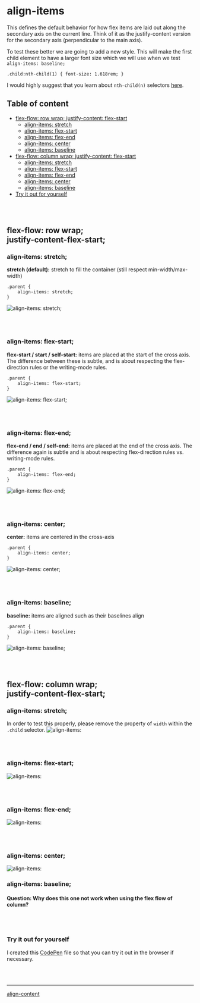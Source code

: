# align-items
This defines the default behavior for how flex items are laid out along the secondary axis on the current line. Think of it as the justify-content version for the secondary axis (perpendicular to the main axis).

To test these better we are going to add a new style. This will make the first child element to have a larger font size which we will use when we test `align-items: baseline;`
```
.child:nth-child(1) { font-size: 1.618rem; }
```

I would highly suggest that you learn about `nth-child(n)` selectors [here](https://developer.mozilla.org/en-US/docs/Web/CSS/:nth-child).

## Table of content
* [flex-flow: row wrap; justify-content: flex-start](#flex-flow-row-wrapjustify-content-flex-start)
    * [align-items: stretch](#align-items-stretch)
    * [align-items: flex-start](#align-items-flex-start)
    * [align-items: flex-end](#align-items-flex-end)
    * [align-items: center](#align-items-center)
    * [align-items: baseline](#align-items-baseline)
* [flex-flow: column wrap; justify-content: flex-start](#flex-flow-column-wrapjustify-content-flex-start)
    * [align-items: stretch](#align-items-stretch-1)
    * [align-items: flex-start](#align-items-flex-start-1)
    * [align-items: flex-end](#align-items-flex-end-1)
    * [align-items: center](#align-items-center-1)
    * [align-items: baseline](#align-items-baseline-1)
* [Try it out for yourself](#try-it-out-for-yourself)

<p><br /><br /></p>

## flex-flow: row wrap;<br />justify-content-flex-start;
### align-items: stretch;
**stretch (default):** stretch to fill the container (still respect min-width/max-width)
```
.parent {
    align-items: stretch;
}
```
![align-items: stretch;](./screenshots/03%20-%20align-items_stretch_row.png)

<p><br /><br /></p>

### align-items: flex-start;
**flex-start / start / self-start:** items are placed at the start of the cross axis. The difference between these is subtle, and is about respecting the flex-direction rules or the writing-mode rules.
```
.parent {
    align-items: flex-start;
}
```
![align-items: flex-start;](./screenshots/00%20-%20align-items_flex-start_row.png)

<p><br /><br /></p>

### align-items: flex-end;
**flex-end / end / self-end:** items are placed at the end of the cross axis. The difference again is subtle and is about respecting flex-direction rules vs. writing-mode rules.
```
.parent {
    align-items: flex-end;
}
```
![align-items: flex-end;](./screenshots/01%20-%20align-items_flex-end_row.png)

<p><br /><br /></p>

### align-items: center;
**center:** items are centered in the cross-axis
```
.parent {
    align-items: center;
}
```
![align-items: center;](./screenshots/02%20-%20align-items_center_row.png)

<p><br /><br /></p>

### align-items: baseline;
**baseline:** items are aligned such as their baselines align
```
.parent {
    align-items: baseline;
}
```
![align-items: baseline;](./screenshots/04%20-%20align-items_baseline_row.png)

<p><br /><br /></p>

## flex-flow: column wrap;<br />justify-content-flex-start;
### align-items: stretch;
In order to test this properly, please remove the property of `width` within the `.child` selector.
![align-items: ](./screenshots/08%20-%20align-items_stretch_column.png)

<p><br /><br /></p>

### align-items: flex-start;
![align-items: ](./screenshots/05%20-%20align-items_flex-start_column.png)

<p><br /><br /></p>

### align-items: flex-end;
![align-items: ](./screenshots/06%20-%20align-items_flex-end_column.png)

<p><br /><br /></p>

### align-items: center;
![align-items: ](./screenshots/07%20-%20align-items_center_column.png)

### align-items: baseline;
#### Question: Why does this one not work when using the flex flow of column?

<p><br /><br /></p>

### Try it out for yourself
I created this <a href="https://codepen.io/ccucalon/pen/qBQeqqR/c995a2e0543b9985b25e05a07a219477" target="_blank">CodePen</a> file so that you can try it out in the browser if necessary.

<p><br /><br /></p>

- - -

[align-content](./../06-align-content/)